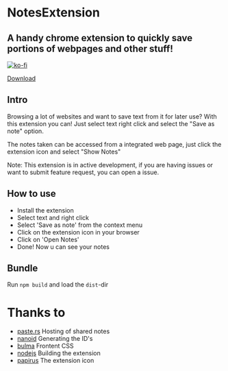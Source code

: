 # NotesExtension
## A handy chrome extension to quickly save portions of webpages and other stuff!
[![ko-fi](https://ko-fi.com/img/githubbutton_sm.svg)](https://ko-fi.com/S6S0248JF)

[Download](https://chrome.google.com/webstore/detail/notes/fhfaockaejiiiclfmellamflidakliim?hl=en-GB&authuser=0)

## Intro
Browsing a lot of websites and want to save text from it for later use?
With this extension you can!
Just select text right click and select the "Save as note" option.

The notes taken can be accessed from a integrated web page, 
just click the extension icon and select "Show Notes"

Note: 
This extension is in active development, 
if you are having issues or want to submit feature request,
you can open a issue.

## How to use
- Install the extension
- Select text and right click
- Select 'Save as note' from the context menu
- Click on the extension icon in your browser
- Click on 'Open Notes'
- Done! Now u can see your notes

## Bundle
Run `npm build` and load the `dist`-dir

# Thanks to
- [paste.rs](https://paste.rs) Hosting of shared notes
- [nanoid](https://www.npmjs.com/package/nanoid#comparison-with-uuid) Generating the ID's
- [bulma](https://bulma.io/) Frontent CSS
- [nodejs](https://nodejs.org/en/) Building the extension
- [papirus](https://github.com/PapirusDevelopmentTeam/papirus-icon-theme) The extension icon
